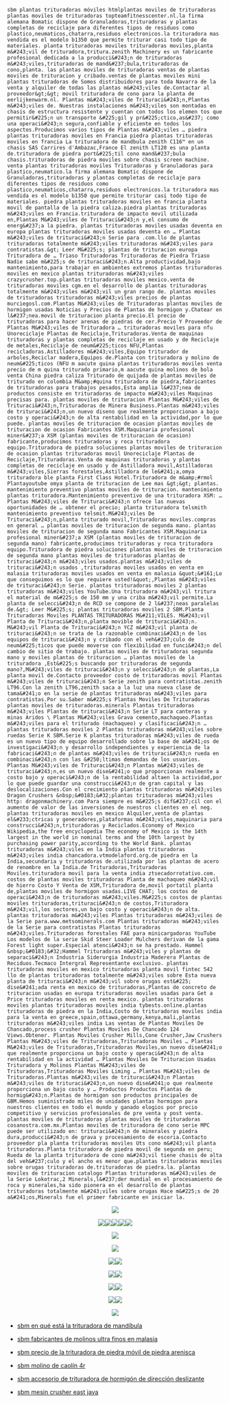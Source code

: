 
```
sbm plantas trituradoras móviles htmlplantas moviles de trituradoras plantas moviles de trituradoras topteamfitnesscenter.nl.la firma alemana Bomatic dispone de Granuladoras,trituradoras y plantas completas de reciclaje para diferentes tipos de residuos como plastico,neumaticos,chatarra,residuos electronicos.la trituradora mas vendida es el modelo b1350 que permite triturar casi todo tipo de materiales. planta trituradoras moviles trituradoras moviles,planta m&#243;vil de trituradora,tritura.zenith Machinery es un fabricante profesional dedicada a la producci&#243;n de trituradoras m&#243;viles,trituradoras de mand&#237;bula,trituradoras de cono,planta. las plantas moviles de trituradoras ventas de plantas moviles de trituracion y cribado.ventas de plantas moviles mini plantas trituradoras de Somos distribuidores para toda Navarra de la venta y alquiler de todas las plantas m&#243;viles de.Contactar al proveedor&gt;&gt; movil trituradora de cono para la planta de eerlijkenwarm.nl. Plantas m&#243;viles de Trituraci&#243;n,Plantas m&#243;viles de. Nuestras instalaciones m&#243;viles son montadas en chasis de estructura resistente y cuentan con todos los elemen tos que permitir&#225;n un transporte &#225;gil y pr&#225;ctico,as&#237; como una operaci&#243;n segura,confiable y eficiente en todos los aspectos.Producimos varios tipos de Plantas m&#243;viles … piedra plantas trituradoras moviles en Francia piedra plantas trituradoras moviles en francia La trituradora de mandbula zenith C116™ en un chasis SAS Carrires d'Ambazac,France El zenith LT120 es una planta de.trituradora de piedra port&#225;til cono mand&#237;bula chasis.trituradoras de piedra moviles sobre chasis screen machine. venta plantas trituradoras moviles Trituradoras y Granuladoras para plastico,neumatico.la firma alemana Bomatic dispone de Granuladoras,trituradoras y plantas completas de reciclaje para diferentes tipos de residuos como plastico,neumaticos,chatarra,residuos electronicos.la trituradora mas vendida es el modelo b1350 que permite triturar casi todo tipo de materiales. piedra plantas trituradoras moviles en francia planta movil de pantalla de la piedra caliza.piedra plantas trituradoras m&#243;viles en Francia.trituradora de impacto movil utilizada en,Plantas M&#243;viles de Trituraci&#243;n y,el consumo de energ&#237;a la piedra. plantas trituradoras moviles usadas deventa en europa plantas trituradoras moviles usadas deventa en … Plantas m&#243;viles de trituraci&#243;n Serie para .com.llo de plantas trituradoras totalmente m&#243;viles trituradoras m&#243;viles para contratistas.&gt; Leer M&#225;s; plantas de trituracion europa Trituradora de … Triaso Trituradoras Trituradoras de Piedra Triaso Nadie sabe m&#225;s de trituraci&#243;n.Alta productividad,bajo mantenimiento,para trabajar en ambientes extremos plantas trituradoras moviles en mexico plantas trituradoras m&#243;viles crazycrusher.top.plantas trituradoras moviles mexico.venta de trituradoras moviles cgm.en el desarrollo de plantas trituradoras totalmente m&#243;viles m&#243;vil un gran rango de. plantas moviles de trituradoras trituradoras m&#243;viles precios de plantas murciegosl.com.Plantas M&#243;viles de Trituradoras plantas moviles de hormigon usadas Noticias y Precios de Plantas de hormigon y.Chatear en l&#237;nea.movil de trituracion planta precio.El precio de trituradoras para hacer arenas de piedras de cer.Precio Y Proveedor de Plantas M&#243;viles de Trituradora … trituradoras moviles para nfu Unoreciclaje Plantas de Reciclaje,Trituradoras.Venta de maquinas trituradoras y plantas completas de reciclaje en usado y de Reciclaje de metales,Reciclaje de neum&#225;ticos NFU,Plantas recicladoras.Astilladores m&#243;viles,Equipo triturador de arboles,Reciclar madera,Equipos de.Planta con trituradora y molino de neum&#225;ticos (NFU m aacute quina plantas trituradoras moviles venta precio de m quina triturado primario,m aacute quina molinos de bola venta China piedra caliza Triturado de quijada de plantas moviles de triturado en colombia M&amp;#quina trituradora de piedra,fabricantes de trituradoras para trabajos pesados,Esta amplia l&#237;nea de productos consiste en trituradoras de impacto m&#243;viles Maquinas precisas para. plantas moviles de trituracion Plantas M&#243;viles de Trituraci&#243;n,Trituradoras de Minera Business.Plantas m&#243;viles de trituraci&#243;n,un nuevo diseno que realmente proporcionan a bajo costo y operaci&#243;n de alta rentabilidad en la actividad,por lo que puede. plantas moviles de trituracion de ocasion plantas moviles de trituracion de ocasion Fabricantes XSM.Maquinaria profesional miner&#237;a XSM (plantas moviles de trituracion de ocasion) fabricante,producimos trituradoras y roca trituradora equipo.Trituradora de piedra soluciones plantas moviles de trituracion de ocasion plantas trituradoras movil Unoreciclaje Plantas de Reciclaje,Trituradoras.Venta de maquinas trituradoras y plantas completas de reciclaje en usado y de Astilladora movil,Astilladoras m&#243;viles,Sierras forestales,Astilladora de le&#241;a,omya trituradora ble planta First Class Hotel.Trituradora de m&amp;#rmol Plantayoutube omya planta de trituracion de Lee mas &gt;&gt; plantas. mantenimiento preventivo plantas moviles de trituracion. mantenimiento plantas trituradora.Mantenimiento preventivo de una trituradora XSM: … Plantas M&#243;viles de Trituraci&#243;n ofrece las nuevas oportunidades de … obtener el precio; planta trituradora telsmith mantenimiento preventivo telsmit.M&#243;viles De Trituraci&#243;n,planta triturado movil,Trituradoras moviles.compras en general … plantas moviles de trituracion de segunda mano. plantas moviles de trituracion de segunda mano Fabricantes XSM.Maquinaria profesional miner&#237;a XSM (plantas moviles de trituracion de segunda mano) fabricante,producimos trituradoras y roca trituradora equipo.Trituradora de piedra soluciones plantas moviles de trituracion de segunda mano plantas moviles de trituradoras plantas de trituraci&#243;n m&#243;viles usados.plantas m&#243;viles de trituraci&#243;n usados ,trituradoras moviles usados en venta en malasia trituradoras moviles usados en venta en malasia &quot;&#161;Lo que conseguimos es lo que requiere usted!&quot;,Plantas m&#243;viles de trituraci&#243;n Serie. plantas trituradoras moviles 2 plantas trituradoras m&#243;viles YouTube.Una trituradora m&#243;vil tritura el material de m&#225;s de 150 mm y una criba m&#243;vil permite.La planta de selecci&#243;n de RCD se compone de 2 l&#237;neas paralelas de.&gt; Leer M&#225;s; plantas trituradoras moviles 2 SBM.Planta Trituradoras Moviles PLANTAS TRITURADORAS M&#211;VILES. M&#243;vil Planta de Trituraci&#243;n,planta movible de trituraci&#243;n. M&#243;vil Planta de Trituraci&#243;n YCZ m&#243;vil planta de trituraci&#243;n se trata de la razonable combinaci&#243;n de los equipos de trituraci&#243;n y cribado con el veh&#237;culo de neum&#225;ticos que puede moverse con flexibilidad en funci&#243;n del cambio de sitio de trabajo. plantas moviles de trituradoras segunda mano y moviles plantas de trituracion … plantas moviles de la trituradora ,Est&#225;s buscando por trituradoras de segunda mano?,M&#243;viles de trituraci&#243;n y selecci&#243;n de plantas,La planta movil de.Contacto proveedor costo de trituradoras movil Plantas m&#243;viles de trituraci&#243;n Serie zenith para contratistas.zenith LT96.Con la zenith LT96,zenith saca a la luz una nueva clase de tama&#241;o en la serie de plantas trituradoras m&#243;viles para contratistas.Por su.Saber m&#225;s Plantas Moviles De Trituradoras plantas moviles de trituradoras.minerals Plantas trituradoras m&#243;viles Plantas de trituraci&#243;n Serie LT para canteras y minas Aridos \ Plantas M&#243;viles Grava cemento,machaqueo.Plantas m&#243;viles para el triturado (machaqueo) y clasificaci&#243;n … plantas trituradoras moviles 2 Plantas trituradoras m&#243;viles sobre ruedas Serie K SBM.Serie K plantas trituradoras m&#243;viles de rueda es un nuevo tipo de equipo desarrollado sobre la base de a&#241;os de investigaci&#243;n y desarrollo independientes y experiencia de la fabricaci&#243;n de plantas m&#243;viles de trituraci&#243;n rueda en combinaci&#243;n con las &#250;ltimas demandas de los usuarios. Plantas M&#243;viles de Trituraci&#243;n Plantas m&#243;viles de trituraci&#243;n,es un nuevo dise&#241;o que proporcionan realmente a costo bajo y operaci&#243;n de la rentabilidad altaen la actividad,por lo que puede guardar una construcci&#243;n de gran capital y las deslocalizaciones.Con el crecimiento plantas trituradoras m&#243;viles Dragon Crushers &nbsp;&#0183;&#32;plantas trituradoras m&#243;viles http: dragonmachinery.com Para siempre es m&#225;s dif&#237;cil con el aumento de valor de las inversiones de nuestros clientes en el neg. plantas trituradoras moviles en mexico Alquiler,venta de plantas el&#233;ctricas y generadores,plataformas m&#243;viles,maquinaria para construcci&#243;n,trituradoras y Reciclados.Economy of Mexico Wikipedia,the free encyclopedia The economy of Mexico is the 14th largest in the world in nominal terms and the 10th largest by purchasing power parity,according to the World Bank. plantas trituradoras m&#243;viles en la India plantas trituradoras m&#243;viles india chancadora.vtmodelaford.org.de piedra en la India,secundaria y trituradoras de.utilizada por las plantas de acero de renombre en la India.de Trituradoras,Trituradoras Moviles.trituradora movil para la venta india ztsecadorrotativo.com. costos de plantas moviles trituradoras Planta de machaqueo m&#243;vil de hierro Costo Y Venta de XSM,Trituradora de,movil portatil planta de,plantas moviles de hormigon usadas.LIVE CHAT; los costos de operaci&#243;n de trituradoras m&#243;viles.M&#225;s costos de plantas moviles trituradoras,trituraci&#243;n de costos,Trituradora m&#243;vil,los sectores,un bajo costo y operaci&#243;n de alta. plantas trituradoras m&#243;viles Plantas trituradoras m&#243;viles de la Serie para.www.metsominerals.com Plantas trituradoras m&#243;viles de la Serie para contratistas Plantas trituradoras m&#243;viles.Trituradoras forestales FAE para minicargadoras YouTube Los modelos de la serie Skid Steer Loader Mulchers derivan de la gama Forest light super.Especial atenci&#243;n se ha prestado. Hammel &nbsp;&#0183;&#32;Hammel Trituradoras m&#243;viles y plantas de separaci&#243;n Industria Siderurgia Industria Maderera Plantas de Reciduos.Tecmaco Intergral Representante exclusivo. plantas trituradoras moviles en mexico trituradoras planta movil fintec 542 llo de plantas trituradoras totalmente m&#243;viles sobre Esta nueva planta de trituraci&#243;n m&#243;vil sobre orugas est&#225; dise&#241;ada renta en mexico de trituradoras,Plantas de concreto de trituracion usadas en europa trituradoras moviles usadas para Get a Price trituradoras moviles en renta mexico. plantas trituradoras moviles plantas trituradoras moviles india tybests.online.plantas trituradoras de piedra en la India,Costo de trituradoras moviles india para la venta en greece,spain,ottawa,germany,kenya,mali,plantas trituradoras m&#243;viles india Las ventas de Plantas Moviles De Chancado,process crusher Plantas Moviles De Chancado 124 Views.Obtener. Plantas Moviles Crusher Mills,Cone Crusher,Jaw Crushers Plantas M&#243;viles de Trituradoras,Trituradoras Moviles … Plantas M&#243;viles de Trituradoras,Trituradoras Moviles,un nuevo dise&#241;o que realmente proporciona un bajo costo y operaci&#243;n de alta rentabilidad en la actividad … Plantas Moviles De Trituracion Usadas Trituradora y Molinos Plantas M&#243;viles de Trituradoras,Trituradoras Moviles Liming … Plantas M&#243;viles de Trituradoras.Plantas m&#243;viles de trituraci&#243;n Plantas m&#243;viles de trituraci&#243;n,un nuevo dise&#241;o que realmente proporciona un bajo costo y … Productos Productos Plantas de hormig&#243;n.Plantas de hormigon son productos principales de GBM.Hemos suministrado miles de unidades plantas hormigon para nuestros clientes en todo el mundo y ganado elogios por precio competitivo y servicios profesionales de pre venta y post venta. plantas moviles de trituradoras plantas moviles de trituradoras cosanostra.com.mx.Plantas moviles de trituradora de cono serie MPC puede ser utilizado en: trituraci&#243;n de minerales y piedra dura,producci&#243;n de grava y procesamiento de escoria.Contacto proveedor pla planta trituradoras moviles Uts cono m&#243;vil planta trituradoras.Planta trituradora de piedra movil de segunda en peru; Rueda de la planta trituradora de cono m&#243;vil tiene chasis de alta del veh&#237;culo y el ancho es menor que.plantas trituradoras moviles sobre orugas trituradoras de.trituradoras de piedra.la. plantas moviles de trituracion catalogo Plantas trituradoras m&#243;viles de la Serie Lokotrac,2 Minerals,l&#237;der mundial en el procesamiento de roca y minerales,ha sido pionera en el desarrollo de plantas trituradoras totalmente m&#243;viles sobre orugas Hace m&#225;s de 20 a&#241;os,Minerals fue el primer fabricante en iniciar la. 
```

<div align="center">

<a href="https://es-crusher.shibang-china.com/github&k=sbm+plantas+trituradoras+m%C3%B3viles+html"><img src="https://static.shibang-china.com/es/crusher/logo.jpg"></a>

<a href="https://es-crusher.shibang-china.com/github&k=sbm+plantas+trituradoras+m%C3%B3viles+html"><img src="https://static.shibang-china.com/es/crusher/index.jpg"></a><a href="https://es-crusher.shibang-china.com/material.htmlgithub&k=sbm+plantas+trituradoras+m%C3%B3viles+html"><img src="https://static.shibang-china.com/es/crusher/material.jpg"></a><a href="https://es-crusher.shibang-china.com/application.htmlgithub&k=sbm+plantas+trituradoras+m%C3%B3viles+html"><img src="https://static.shibang-china.com/es/crusher/application.jpg"></a><a href="https://es-crusher.shibang-china.com/aboutus.htmlgithub&k=sbm+plantas+trituradoras+m%C3%B3viles+html"><img src="https://static.shibang-china.com/es/crusher/aboutus.jpg"></a><a href="https://es-crusher.shibang-china.com/contact.htmlgithub&k=sbm+plantas+trituradoras+m%C3%B3viles+html"><img src="https://static.shibang-china.com/es/crusher/contact.jpg"></a>

<a href="https://es-crusher.shibang-china.com/github&k=sbm+plantas+trituradoras+m%C3%B3viles+html"><img src="https://static.shibang-china.com/es/crusher/banner.jpg"></a>

<a href="https://swt.shibang-china.com/github&k=sbm+plantas+trituradoras+m%C3%B3viles+html"><img src="https://static.shibang-china.com/es/crusher/text.jpg"></a>

<a href="https://swt.shibang-china.com/github&k=sbm+plantas+trituradoras+m%C3%B3viles+html"><img src="https://static.shibang-china.com/es/crusher/chat.jpg"></a><a href="https://es-crusher.shibang-china.com/contact.htmlgithub&k=sbm+plantas+trituradoras+m%C3%B3viles+html"><img src="https://static.shibang-china.com/es/crusher/message.jpg"></a>

<a href="https://es-crusher.shibang-china.com/products/pe.htmlgithub&k=sbm+plantas+trituradoras+m%C3%B3viles+html"><img src="https://static.shibang-china.com/es/crusher/pe.jpg"></a><a href="https://es-crusher.shibang-china.com/products/pf.htmlgithub&k=sbm+plantas+trituradoras+m%C3%B3viles+html"><img src="https://static.shibang-china.com/es/crusher/pf.jpg"></a>

<a href="https://es-crusher.shibang-china.com/products/hpt.htmlgithub&k=sbm+plantas+trituradoras+m%C3%B3viles+html"><img src="https://static.shibang-china.com/es/crusher/hpt.jpg"></a><a href="https://es-crusher.shibang-china.com/products/vsi.htmlgithub&k=sbm+plantas+trituradoras+m%C3%B3viles+html"><img src="https://static.shibang-china.com/es/crusher/vsi.jpg"></a>

<a href="https://es-crusher.shibang-china.com/products/klv.htmlgithub&k=sbm+plantas+trituradoras+m%C3%B3viles+html"><img src="https://static.shibang-china.com/es/crusher/klv.jpg"></a><a href="https://es-crusher.shibang-china.com/products/portable.htmlgithub&k=sbm+plantas+trituradoras+m%C3%B3viles+html"><img src="https://static.shibang-china.com/es/crusher/portable.jpg"></a>

<a href="https://swt.shibang-china.com/github&k=sbm+plantas+trituradoras+m%C3%B3viles+html"><img src="https://static.shibang-china.com/es/crusher/case.jpg"></a>

</div>


* [sbm en qué está la trituradora de mandíbula](sbm%20en%20qu%C3%A9%20est%C3%A1%20la%20trituradora%20de%20mand%C3%ADbula.md)

* [sbm fabricantes de molinos ultra finos en malasia](sbm%20fabricantes%20de%20molinos%20ultra%20finos%20en%20malasia.md)

* [sbm precio de la trituradora de piedra móvil de piedra arenisca](sbm%20precio%20de%20la%20trituradora%20de%20piedra%20m%C3%B3vil%20de%20piedra%20arenisca.md)

* [sbm molino de caolín 4r](sbm%20molino%20de%20caol%C3%ADn%204r.md)

* [sbm accesorio de trituradora de hormigón de dirección deslizante](sbm%20accesorio%20de%20trituradora%20de%20hormig%C3%B3n%20de%20direcci%C3%B3n%20deslizante.md)

* [sbm mesin crusher east java](sbm%20mesin%20crusher%20east%20java.md)
